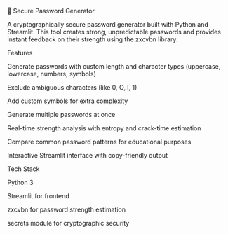 🎲 Secure Password Generator

A cryptographically secure password generator built with Python and Streamlit. This tool creates strong, unpredictable passwords and provides instant feedback on their strength using the zxcvbn library.

Features

Generate passwords with custom length and character types (uppercase, lowercase, numbers, symbols)

Exclude ambiguous characters (like 0, O, l, 1)

Add custom symbols for extra complexity

Generate multiple passwords at once

Real-time strength analysis with entropy and crack-time estimation

Compare common password patterns for educational purposes

Interactive Streamlit interface with copy-friendly output

Tech Stack

Python 3

Streamlit for frontend

zxcvbn for password strength estimation

secrets module for cryptographic security

